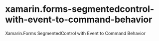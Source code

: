 # xamarin.forms-segmentedcontrol-with-event-to-command-behavior
Xamarin.Forms SegmentedControl with Event to Command Behavior
